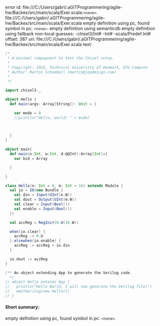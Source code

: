 error id: file:///C:/Users/gabri/.aGITProgrammering/agile-hw/Backex/src/main/scala/Exer.scala:`<none>`.
file:///C:/Users/gabri/.aGITProgrammering/agile-hw/Backex/src/main/scala/Exer.scala
empty definition using pc, found symbol in pc: `<none>`.
empty definition using semanticdb
empty definition using fallback
non-local guesses:
	 -chisel3/Int#
	 -Int#
	 -scala/Predef.Int#
offset: 387
uri: file:///C:/Users/gabri/.aGITProgrammering/agile-hw/Backex/src/main/scala/Exer.scala
text:
```scala
/*
 * A minimal compopnent to test the Chisel setup.
 *
 * Copyright: 2025, Technical University of Denmark, DTU Compute
 * Author: Martin Schoeberl (martin@jopdesign.com)
 *
 */

import chisel3._

object Hello {
  def main(args: Array[String]): Unit = {

    var mode = 0
    //println("Hello, world! " + mode)

   

  }
}

object main{
  def main(n:Int, w:Int, d:@@Int):Array[Int]={
    var bcd = Array

  }

}

class Hello(n: Int = 8, m: Int = 16) extends Module {
  val io = IO(new Bundle {
    val din = Input(UInt(n.W))
    val dout = Output(UInt(m.W))
    val clear = Input(Bool())
    val enable = Input(Bool())
  })

  val accReg = RegInit(0.U(16.W))

  when(io.clear) {
    accReg := 0.U
  }.elsewhen(io.enable) {
    accReg := accReg + io.din
  }

  io.dout := accReg
}

/** An object extending App to generate the Verilog code.
  */
// object Hello extends App {
//   println("Hello World, I will now generate the Verilog file!")
//   emitVerilog(new Hello())
// }

```


#### Short summary: 

empty definition using pc, found symbol in pc: `<none>`.